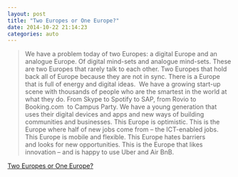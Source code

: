 ```yaml
---
layout: post
title: "Two Europes or One Europe?"
date: 2014-10-22 21:14:23
categories: auto
---
```


> We have a problem today of two Europes: a digital Europe and an analogue Europe. Of digital mind-sets and analogue mind-sets. These are two Europes that rarely talk to each other. Two Europes that hold back all of Europe because they are not in sync. There is a Europe that is full of energy and digital ideas.  We have a growing start-up scene with thousands of people who are the smartest in the world at what they do. From Skype to Spotify to SAP, from Rovio to Booking.com  to Campus Party. We have a young generation that uses their digital devices and apps and new ways of building communities and businesses. This Europe is optimistic. This is the Europe where half of new jobs come from – the ICT-enabled jobs. This Europe is mobile and flexible. This Europe hates barriers and looks for new opportunities. This is the Europe that likes innovation – and is happy to use Uber and Air BnB.

 <!-- --> 

[Two Europes or One Europe?](http://europa.eu/rapid/press-release_SPEECH-14-710_en.htm)